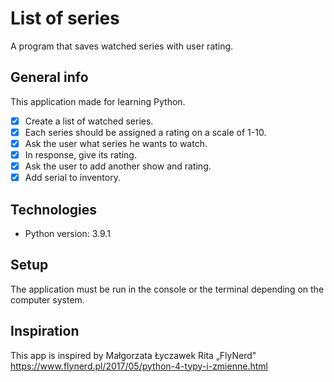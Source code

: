 # List of series
A program that saves watched series with user rating.

## General info
This application made for learning Python. 

* [x] Create a list of watched series.
* [x] Each series should be assigned a rating on a scale of 1-10.
* [x] Ask the user what series he wants to watch.
* [x] In response, give its rating.
* [x] Ask the user to add another show and rating.
* [x] Add serial to inventory.

## Technologies

* Python version: 3.9.1

## Setup

The application must be run in the console or the terminal depending on the computer system.

## Inspiration
This app is inspired by Małgorzata Łyczawek Rita „FlyNerd"
https://www.flynerd.pl/2017/05/python-4-typy-i-zmienne.html
